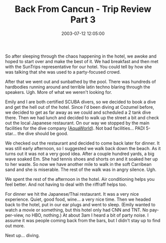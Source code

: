 ﻿---
layout: post
title: "Back From Cancun - Trip Review Part 3"
comments: false
date: 2003-07-12 12:05:00
updated: 2004-05-03 20:21:00
categories:
 - Personal
subtext-id: a297c8fd-6d78-4e9d-8f99-12fcb1753279
alias: /blog/Back-From-Cancun---Trip-Review-Part-3.aspx
---


So after sleeping through the chaos happening in the hotel, we awoke and hoped to start over and make the best of it. We had breakfast and then met with the SunTrips representative for our hotel. You could tell by how she was talking that she was used to a party-focused crowd.

After that we went out and sunbathed by the pool. There was hundreds of hardbodies running around and terrible latin techno blaring through the speakers. Ugh. More of what we weren't looking for.

Emily and I are both certified SCUBA divers, so we decided to book a dive and get the hell out of the hotel. Since I'd been diving at Cozumel before, we decided to get as far away as we could and scheduled a 2 tank dive there. Then we had lunch and decided to walk up the street a bit and check out the local Japanese restaurant. On our way we stopped by the main facilities for the dive company ([AquaWorld](http://www.aquaworld.com.mx/)). Not bad facilities... PADI 5-star... the dive should be good.

We checked out the restaurant and decided to come back later for dinner. It was still early afternoon, so I suggested we walk back down the beach. As it turns out it was not a very good idea. After a couple hundred yards, a big wave soaked Em. She had tennis shoes and shorts on and it soaked her up to her waste. So now we have another mile to walk in the soft Carribean sand and she is miserable. The rest of the walk was in angry silence. Ugh.

We spent the rest of the afternoon in the hotel. Air conditioning helps you feel better. And not having to deal with the riffraff helps too.

For dinner we hit the Japanese/Thai restaurant. It was a very nice experience. Quiet, good food, wine... a very nice time. Then we headed back to the hotel, put in our ear plugs and went to sleep. (Emily wanted to watch a movie or something, but this hotel only had CNN and TNT. No pay-per-view, no HBO, nothing.) At about 3am I heard a bit of party noise. I assume it was people coming back from the bars, but I didn't stay up to find out more.

Next up... diving.
